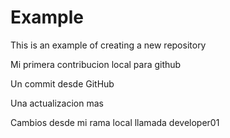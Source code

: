 # Example

This is an example of creating a new repository

Mi primera contribucion local para github

Un commit desde GitHub

Una actualizacion mas

Cambios desde mi rama local llamada developer01
